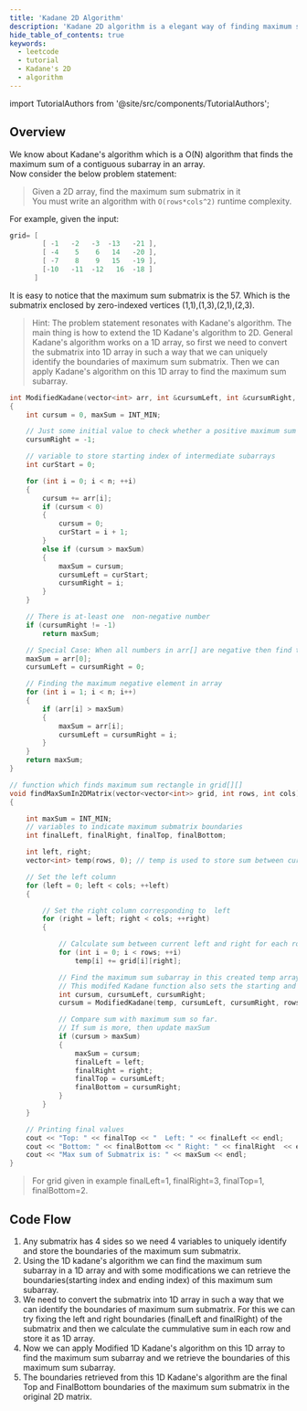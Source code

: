 ```yaml
---
title: 'Kadane 2D Algorithm'
description: 'Kadane 2D algorithm is a elegant way of finding maximum sum submatrix in a matrix using the logic of Kadane 1D algorithm'
hide_table_of_contents: true
keywords:
  - leetcode
  - tutorial
  - Kadane's 2D
  - algorithm
---
```


import TutorialAuthors from '@site/src/components/TutorialAuthors';

<TutorialAuthors names="@ShivaRapolu01"/>

## Overview

We know about Kadane's algorithm which is a O(N) algorithm that finds the maximum sum of a contiguous subarray in an array.                          
Now consider the below problem statement:

> Given a 2D array, find the maximum sum submatrix in it              
> You must write an algorithm with `O(rows*cols^2)` runtime complexity.

For example, given the input:

```cpp
grid= [
        [ -1   -2   -3  -13   -21 ],
        [ -4    5    6   14   -20 ],
        [ -7    8    9   15   -19 ],
        [-10   -11  -12   16  -18 ]
      ]
```

It is easy to notice that the maximum sum submatrix is the 57. Which is the submatrix enclosed by zero-indexed vertices (1,1),(1,3),(2,1),(2,3). 

> Hint: The problem statement resonates with Kadane's algorithm. The main thing is how to extend the 1D Kadane's algorithm to 2D. General Kadane's algorithm works on a 1D array, so first we need to convert the submatrix into 1D array in such a way that we can uniquely identify the boundaries of maximum sum submatrix. Then we can apply Kadane's algorithm on this 1D array to find the maximum sum subarray.

```cpp
int ModifiedKadane(vector<int> arr, int &cursumLeft, int &cursumRight, int n)
{
    int cursum = 0, maxSum = INT_MIN;

    // Just some initial value to check whether a positive maximum sum subarray exists or not
    cursumRight = -1;

    // variable to store starting index of intermediate subarrays
    int curStart = 0;

    for (int i = 0; i < n; ++i)
    {
        cursum += arr[i];
        if (cursum < 0)
        {
            cursum = 0;
            curStart = i + 1;
        }
        else if (cursum > maxSum)
        {
            maxSum = cursum;
            cursumLeft = curStart;
            cursumRight = i;
        }
    }

    // There is at-least one  non-negative number
    if (cursumRight != -1)
        return maxSum;

    // Special Case: When all numbers in arr[] are negative then find the maximum negative element in array
    maxSum = arr[0];
    cursumLeft = cursumRight = 0;

    // Finding the maximum negative element in array
    for (int i = 1; i < n; i++)
    {
        if (arr[i] > maxSum)
        {
            maxSum = arr[i];
            cursumLeft = cursumRight = i;
        }
    }
    return maxSum;
}

// function which finds maximum sum rectangle in grid[][]
void findMaxSumIn2DMatrix(vector<vector<int>> grid, int rows, int cols)
{

    int maxSum = INT_MIN;
    // variables to indicate maximum submatrix boundaries
    int finalLeft, finalRight, finalTop, finalBottom;

    int left, right;
    vector<int> temp(rows, 0); // temp is used to store sum between current left and right boundaries for every row.

    // Set the left column
    for (left = 0; left < cols; ++left)
    {

        // Set the right column corresponding to  left
        for (right = left; right < cols; ++right)
        {

            // Calculate sum between current left and right for each row
            for (int i = 0; i < rows; ++i)
                temp[i] += grid[i][right];

            // Find the maximum sum subarray in this created temp array using Kadane's 1D algorithm.
            // This modifed Kadane function also sets the starting and ending indices of the maximum sum subarray.
            int cursum, cursumLeft, cursumRight;
            cursum = ModifiedKadane(temp, cursumLeft, cursumRight, rows);

            // Compare sum with maximum sum so far.
            // If sum is more, then update maxSum
            if (cursum > maxSum)
            {
                maxSum = cursum;
                finalLeft = left;
                finalRight = right;
                finalTop = cursumLeft;
                finalBottom = cursumRight;
            }
        }
    }

    // Printing final values
    cout << "Top: " << finalTop << "  Left: " << finalLeft << endl;
    cout << "Bottom: " << finalBottom << " Right: " << finalRight  << endl;
    cout << "Max sum of Submatrix is: " << maxSum << endl;
}

```

> For grid given in example finalLeft=1, finalRight=3, finalTop=1, finalBottom=2.

## Code Flow

1. Any submatrix has 4 sides so we need 4 variables to uniquely identify and store the boundaries of the maximum sum submatrix.
2. Using the 1D kadane's algorithm we can find the maximum sum subarray in a 1D array and with some modifications we can retrieve the boundaries(starting index and ending index) of this maximum sum subarray.
3. We need to convert the submatrix into 1D array in such a way that we can identify the boundaries of maximum sum submatrix. For this we can try fixing the left and right boundaries (finalLeft and finalRight) of the submatrix and then we calculate the cummulative sum in each row and store it as 1D array.
4. Now we can apply Modified 1D Kadane's algorithm on this 1D array to find the maximum sum subarray and we retrieve the boundaries of this maximum sum subarray.
5. The boundaries retrieved from this 1D Kadane's algorithm are the final Top and FinalBottom boundaries of the maximum sum submatrix in the original 2D matrix.
